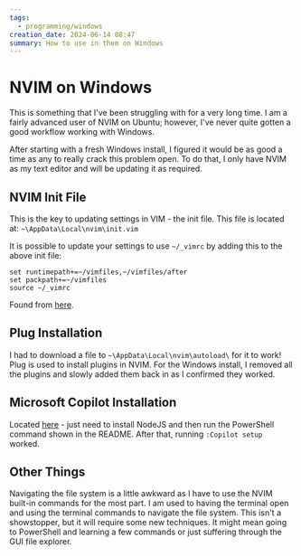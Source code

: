 ```yaml
---
tags:
  - programming/windows
creation_date: 2024-06-14 08:47
summary: How to use in them on Windows
---
```

# NVIM on Windows

This is something that I've been struggling with for a very long time. I am a fairly advanced user of NVIM on Ubuntu; however, I've never quite gotten a good workflow working with Windows.

After starting with a fresh Windows install, I figured it would be as good a time as any to really crack this problem open. To do that, I only have NVIM as my text editor and will be updating it as required.

## NVIM Init File

This is the key to updating settings in VIM - the init file. This file is located at:
`~\AppData\Local\nvim\init.vim`

It is possible to update your settings to use `~/_vimrc` by adding this to the above init file:

```
set runtimepath+=~/vimfiles,~/vimfiles/after
set packpath+=~/vimfiles
source ~/_vimrc
```

Found from [here](https://vi.stackexchange.com/questions/13505/where-do-i-put-my-vimrc-file-for-neovim-on-windows).

## Plug Installation

I had to download a file to `~\AppData\Local\nvim\autoload\` for it to work! Plug is used to install plugins in NVIM. For the Windows install, I removed all the plugins and slowly added them back in as I confirmed they worked.

## Microsoft Copilot Installation

Located [here](https://github.com/github/copilot.vim) - just need to install NodeJS and then run the PowerShell command shown in the README. After that, running `:Copilot setup` worked.

## Other Things

Navigating the file system is a little awkward as I have to use the NVIM built-in commands for the most part. I am used to having the terminal open and using the terminal commands to navigate the file system. This isn't a showstopper, but it will require some new techniques. It might mean going to PowerShell and learning a few commands or just suffering through the GUI file explorer.
